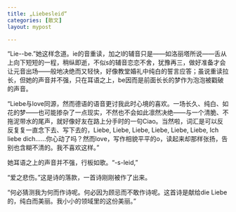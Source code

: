 ```yaml
---
title: „Liebesleid“
categories: [散文]
layout: mypost

---
```


“Lie--be.”她这样念道。ie的音重读，加之l的辅音只是——如洛丽塔所说——舌从上向下短短的一程，稍纵即逝，不似s的辅音恋恋不舍，犹豫再三，做好准备才会让元音出场——般地决绝而又轻快，好像教堂婚礼中纯白的誓言应答；虽说重读拉长，但她的声音并不强，只在耳语之上，be因而是前面长长的梦作为泡泡被戳破的声音。

“Liebe与love同源，然而德语的语音更讨我此时心境的喜欢。一场长久、纯白、如花的梦——也可能掺杂了一点现实，不然也不会如此凛然决绝——与一个清脆、不拖泥带水的尾声，就好像好友在路上分手时的一句Ciao。当然啦，词汇是可以反反复复一直念下去、写下去的，Liebe, Liebe, Liebe, Liebe, Liebe, Liebe, Ich liebe dich……你心动了吗？然而love，写作相貌平平的o，读起来却那样张扬，告别也含糊不清的。我不喜欢这样。”

她耳语之上的声音并不强，行板如歌。“-s-leid,”

“爱之悲伤。”这是诗的落款，一首诗刚刚被作了出来。

“何必猜测我为何而作诗呢。何必因为顾忌而不敢作诗呢。这首诗是献给die Liebe的，纯白而美丽。我小小的领域里的这份美丽。”
